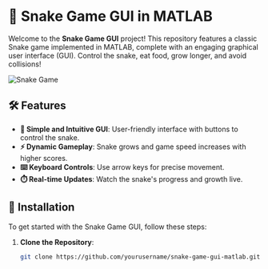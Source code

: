 # 🐍 Snake Game GUI in MATLAB

Welcome to the **Snake Game GUI** project! This repository features a classic Snake game implemented in MATLAB, complete with an engaging graphical user interface (GUI). Control the snake, eat food, grow longer, and avoid collisions!

![Snake Game](https://example.com/snake-game-banner.jpg)  <!-- Replace with your own image URL -->

## 🛠 Features

- **🎨 Simple and Intuitive GUI**: User-friendly interface with buttons to control the snake.
- **⚡ Dynamic Gameplay**: Snake grows and game speed increases with higher scores.
- **⌨️ Keyboard Controls**: Use arrow keys for precise movement.
- **⏱️ Real-time Updates**: Watch the snake's progress and growth live.

## 🚀 Installation

To get started with the Snake Game GUI, follow these steps:

1. **Clone the Repository**:
   ```bash
   git clone https://github.com/yourusername/snake-game-gui-matlab.git
